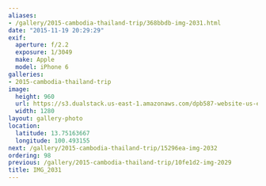 ```yaml
---
aliases:
- /gallery/2015-cambodia-thailand-trip/368bbdb-img-2031.html
date: "2015-11-19 20:29:29"
exif:
  aperture: f/2.2
  exposure: 1/3049
  make: Apple
  model: iPhone 6
galleries:
- 2015-cambodia-thailand-trip
image:
  height: 960
  url: https://s3.dualstack.us-east-1.amazonaws.com/dpb587-website-us-east-1/asset/gallery/2015-cambodia-thailand-trip/368bbdb-img-2031~1280.jpg
  width: 1280
layout: gallery-photo
location:
  latitude: 13.75163667
  longitude: 100.493155
next: /gallery/2015-cambodia-thailand-trip/15296ea-img-2032
ordering: 98
previous: /gallery/2015-cambodia-thailand-trip/10fe1d2-img-2029
title: IMG_2031
---
```

